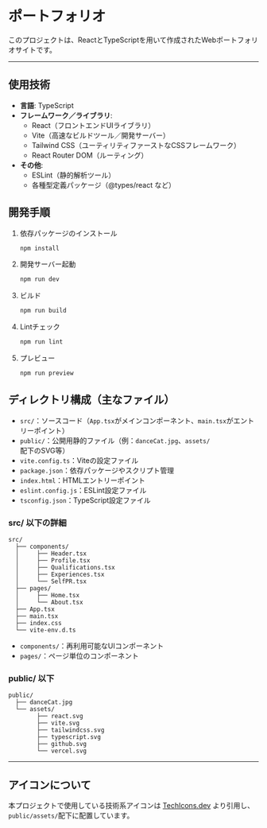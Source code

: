 # ポートフォリオ

このプロジェクトは、ReactとTypeScriptを用いて作成されたWebポートフォリオサイトです。

---

## 使用技術

- **言語**: TypeScript
- **フレームワーク／ライブラリ**:
  - React（フロントエンドUIライブラリ）
  - Vite（高速なビルドツール／開発サーバー）
  - Tailwind CSS（ユーティリティファーストなCSSフレームワーク）
  - React Router DOM（ルーティング）
- **その他**:
  - ESLint（静的解析ツール）
  - 各種型定義パッケージ（@types/react など）

## 開発手順

1. 依存パッケージのインストール
   ```sh
   npm install
   ```
2. 開発サーバー起動
   ```sh
   npm run dev
   ```
3. ビルド
   ```sh
   npm run build
   ```
4. Lintチェック
   ```sh
   npm run lint
   ```
5. プレビュー
   ```sh
   npm run preview
   ```

## ディレクトリ構成（主なファイル）

- `src/`：ソースコード（`App.tsx`がメインコンポーネント、`main.tsx`がエントリーポイント）
- `public/`：公開用静的ファイル（例：`danceCat.jpg`、`assets/`配下のSVG等）
- `vite.config.ts`：Viteの設定ファイル
- `package.json`：依存パッケージやスクリプト管理
- `index.html`：HTMLエントリーポイント
- `eslint.config.js`：ESLint設定ファイル
- `tsconfig.json`：TypeScript設定ファイル

### src/ 以下の詳細

```
src/
  ├── components/
  │     ├── Header.tsx
  │     ├── Profile.tsx
  │     ├── Qualifications.tsx
  │     ├── Experiences.tsx
  │     └── SelfPR.tsx
  ├── pages/
  │     ├── Home.tsx
  │     └── About.tsx
  ├── App.tsx
  ├── main.tsx
  ├── index.css
  └── vite-env.d.ts
```

- `components/`：再利用可能なUIコンポーネント
- `pages/`：ページ単位のコンポーネント

### public/ 以下

```
public/
  ├── danceCat.jpg
  └── assets/
        ├── react.svg
        ├── vite.svg
        ├── tailwindcss.svg
        ├── typescript.svg
        ├── github.svg
        └── vercel.svg
```

---

## アイコンについて

本プロジェクトで使用している技術系アイコンは [TechIcons.dev](https://techicons.dev/) より引用し、`public/assets/`配下に配置しています。
